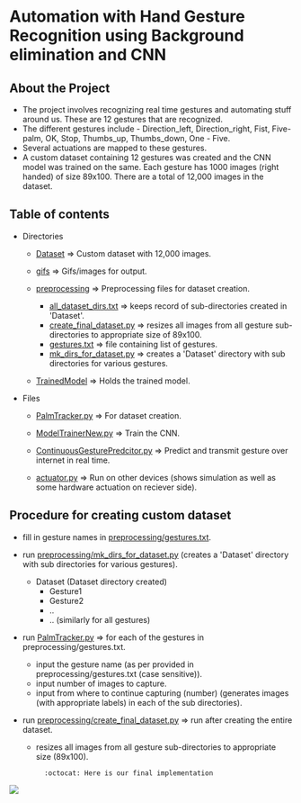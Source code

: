 # Automation with Hand Gesture Recognition using Background elimination and CNN

## About the Project

- The project involves recognizing real time gestures and automating stuff around us. These are 12 gestures that are recognized.
- The different gestures include - Direction_left, Direction_right, Fist, Five-palm, OK, Stop, Thumbs_up, Thumbs_down, One - Five.
- Several actuations are mapped to these gestures.
- A custom dataset containing 12 gestures was created and the CNN model was trained on the same. Each gesture has 1000 images (right handed) of size 89x100. There are a total of 12,000 images in the dataset.

## Table of contents

- Directories

  - [Dataset](Dataset) => Custom dataset with 12,000 images.

  - [gifs](gifs) => Gifs/images for output.

  - [preprocessing](preprocessing) => Preprocessing files for dataset creation.

    - [all_dataset_dirs.txt](preprocessing/all_dataset_dirs.txt) => keeps record of sub-directories created in 'Dataset'.
    - [create_final_dataset.py](preprocessing/create_final_dataset.py) => resizes all images from all gesture sub-directories to appropriate size of 89x100.
    - [gestures.txt](preprocessing/gestures.txt) => file containing list of gestures.
    - [mk_dirs_for_dataset.py](preprocessing/mk_dirs_for_dataset.py) => creates a 'Dataset' directory with sub directories for various gestures.

  - [TrainedModel](TrainedModel) => Holds the trained model.

- Files

  - [PalmTracker.py](PalmTracker.py) => For dataset creation.

  - [ModelTrainerNew.py](ModelTrainerNew.py) => Train the CNN.

  - [ContinuousGesturePredcitor.py](ContinuousGesturePredcitor.py) => Predict and transmit gesture over internet in real time.

  - [actuator.py](actuator.py) => Run on other devices (shows simulation as well as some hardware actuation on reciever side).

## Procedure for creating custom dataset

- fill in gesture names in [preprocessing/gestures.txt](preprocessing/gestures.txt).

- run [preprocessing/mk_dirs_for_dataset.py](preprocessing/mk_dirs_for_dataset.py) (creates a 'Dataset' directory with sub directories for various gestures).

  - Dataset (Dataset directory created)
    - Gesture1
    - Gesture2
    - ..
    - .. (similarly for all gestures)

- run [PalmTracker.py](PalmTracker.py) => for each of the gestures in preprocessing/gestures.txt.

  - input the gesture name (as per provided in preprocessing/gestures.txt (case sensitive)).
  - input number of images to capture.
  - input from where to continue capturing (number)
    (generates images (with appropriate labels) in each of the sub directories).

- run [preprocessing/create_final_dataset.py](preprocessing/create_final_dataset.py) => run after creating the entire dataset.

  - resizes all images from all gesture sub-directories to appropriate size (89x100).

          :octocat: Here is our final implementation 
![](DIPFinalImplementation.gif)
